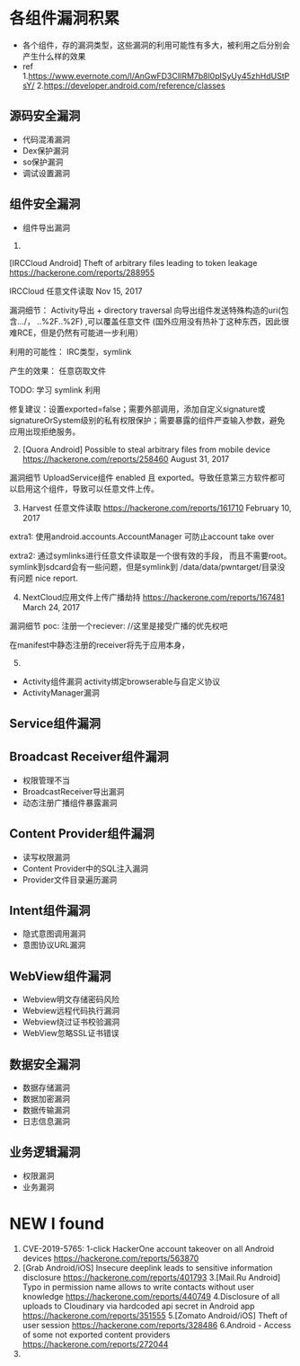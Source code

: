 # 各组件漏洞积累
* 各个组件，存的漏洞类型，这些漏洞的利用可能性有多大，被利用之后分别会产生什么样的效果
* ref 
1.https://www.evernote.com/l/AnGwFD3CIlRM7b8l0pISyUy45zhHdUStPsY/
2.https://developer.android.com/reference/classes

## 源码安全漏洞
* 代码混淆漏洞
* Dex保护漏洞
* so保护漏洞
* 调试设置漏洞

## 组件安全漏洞
* 组件导出漏洞

1.
[IRCCloud Android] Theft of arbitrary files leading to token leakage
https://hackerone.com/reports/288955

IRCCloud 任意文件读取
Nov 15, 2017

漏洞细节：
Activity导出 + directory traversal
向导出组件发送特殊构造的uri(包含.../， ..%2F..%2F) ,可以覆盖任意文件
(国外应用没有热补丁这种东西，因此很难RCE，但是仍然有可能进一步利用）

利用的可能性：
IRC类型，symlink

产生的效果：
任意窃取文件

TODO: 学习 symlink 利用

修复建议：设置exported=false；需要外部调用，添加自定义signature或signatureOrSystem级别的私有权限保护；需要暴露的组件严查输入参数，避免应用出现拒绝服务。

2. [Quora Android] Possible to steal arbitrary files from mobile device
https://hackerone.com/reports/258460
August 31, 2017

漏洞细节
UploadService组件 enabled 且 exported。导致任意第三方软件都可以启用这个组件，导致可以任意文件上传。

3. Harvest 任意文件读取
https://hackerone.com/reports/161710
February 10, 2017

extra1:
使用android.accounts.AccountManager 可防止account take over

extra2:
通过symlinks进行任意文件读取是一个很有效的手段，
而且不需要root。
symlink到sdcard会有一些问题，但是symlink到 /data/data/pwntarget/目录没有问题
nice report.

4. NextCloud应用文件上传广播劫持
https://hackerone.com/reports/167481
March 24, 2017

漏洞细节
poc: 注册一个reciever:
<receiver android:exported="true" android:enabled="true" android:name=".InterceptReceiver">
    <intent-filter android:priority="999"> //这里是接受广播的优先权吧
        <action android:name="FileUploader.UPLOAD_START"/>
        <action android:name="FileUploader.UPLOAD_FINISH"/>
        <action android:name="FileUploader.UPLOADS_ADDED"/>
    </intent-filter>
</receiver>

在manifest中静态注册的receiver将先于应用本身，

5. 

* Activity组件漏洞
	activity绑定browserable与自定义协议
* ActivityManager漏洞


## Service组件漏洞

## Broadcast Receiver组件漏洞
* 权限管理不当
* BroadcastReceiver导出漏洞
* 动态注册广播组件暴露漏洞

## Content Provider组件漏洞
* 读写权限漏洞
* Content Provider中的SQL注入漏洞
* Provider文件目录遍历漏洞

## Intent组件漏洞
* 隐式意图调用漏洞
* 意图协议URL漏洞

## WebView组件漏洞
* Webview明文存储密码风险
* Webview远程代码执行漏洞
* Webview绕过证书校验漏洞
* WebView忽略SSL证书错误

## 数据安全漏洞
* 数据存储漏洞
* 数据加密漏洞
* 数据传输漏洞
* 日志信息漏洞

## 业务逻辑漏洞
* 权限漏洞
* 业务漏洞

# NEW I found
1. CVE-2019-5765: 1-click HackerOne account takeover on all Android devices
https://hackerone.com/reports/563870
2. [Grab Android/iOS] Insecure deeplink leads to sensitive information disclosure
https://hackerone.com/reports/401793
3.[Mail.Ru Android] Typo in permission name allows to write contacts without user knowledge
https://hackerone.com/reports/440749
4.Disclosure of all uploads to Cloudinary via hardcoded api secret in Android app
https://hackerone.com/reports/351555
5.[Zomato Android/iOS] Theft of user session
https://hackerone.com/reports/328486
6.Android - Access of some not exported content providers
https://hackerone.com/reports/272044
7.
